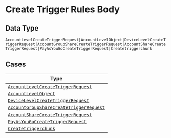 
# Create Trigger Rules Body

## Data Type

`AccountLevelCreateTriggerRequest|AccountLevelObject|DeviceLevelCreateTriggerRequest|AccountGroupShareCreateTriggerRequest|AccountShareCreateTriggerRequest|PayAsYouGoCreateTriggerRequest|Createtriggerchunk`

## Cases

| Type |
|  --- |
| [`AccountLevelCreateTriggerRequest`](../../../doc/models/account-level-create-trigger-request.md) |
| [`AccountLevelObject`](../../../doc/models/account-level-object.md) |
| [`DeviceLevelCreateTriggerRequest`](../../../doc/models/device-level-create-trigger-request.md) |
| [`AccountGroupShareCreateTriggerRequest`](../../../doc/models/account-group-share-create-trigger-request.md) |
| [`AccountShareCreateTriggerRequest`](../../../doc/models/account-share-create-trigger-request.md) |
| [`PayAsYouGoCreateTriggerRequest`](../../../doc/models/pay-as-you-go-create-trigger-request.md) |
| [`Createtriggerchunk`](../../../doc/models/createtriggerchunk.md) |

